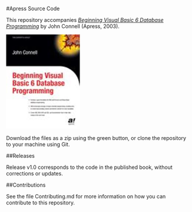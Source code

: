#Apress Source Code

This repository accompanies [*Beginning Visual Basic 6 Database Programming*](http://www.apress.com/9781590592519) by John Connell (Apress, 2003).

![Cover image](9781590592519.jpg)

Download the files as a zip using the green button, or clone the repository to your machine using Git.

##Releases

Release v1.0 corresponds to the code in the published book, without corrections or updates.

##Contributions

See the file Contributing.md for more information on how you can contribute to this repository.
